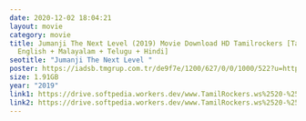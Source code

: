 ```yaml
---
date: 2020-12-02 18:04:21
layout: movie
category: movie
title: Jumanji The Next Level (2019) Movie Download HD Tamilrockers [Tamil +
  English + Malayalam + Telugu + Hindi]
seotitle: "Jumanji The Next Level "
poster: https://iadsb.tmgrup.com.tr/de9f7e/1200/627/0/0/1000/522?u=https://idsb.tmgrup.com.tr/2019/12/22/1577016105167.jpg
size: 1.91GB
year: "2019"
link1: https://drive.softpedia.workers.dev/www.TamilRockers.ws%2520-%2520Jumanji%2520The%2520Next%2520Level%2520(2019)%5B1080p%2520BDRip%2520-%2520Org%2520Auds%2520-%2520%5BTamil%2520%2B%2520Telugu%2520%2B%2520Hin%2520%2B%2520Eng%5D%2520-%2520x264%2520-%25201.8GB%2520-%2520ESubs%5D.mkv?rootId=0AJtZkTkXLBuYUk9PVA
link2: https://drive.softpedia.workers.dev/www.TamilRockers.ws%2520-%2520Jumanji%2520The%2520Next%2520Level%2520(2019)%5B1080p%2520BDRip%2520-%2520Org%2520Auds%2520-%2520%5BTamil%2520%2B%2520Telugu%2520%2B%2520Hin%2520%2B%2520Eng%5D%2520-%2520x264%2520-%25201.8GB%2520-%2520ESubs%5D.mkv?rootId=0AJtZkTkXLBuYUk9PVA
---
```

